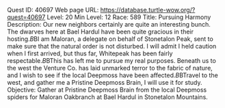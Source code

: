 Quest ID: 40697
Web page URL: https://database.turtle-wow.org/?quest=40697
Level: 20
Min Level: 12
Race: 589
Title: Pursuing Harmony
Description: Our new neighbors certainly are quite an interesting bunch. The dwarves here at Bael Hardul have been quite gracious in their hosting.$B$BI am Maloran, a delegate on behalf of Stonetalon Peak, sent to make sure that the natural order is not disturbed. I will admit I held caution when I first arrived, but thus far, Whitepeak has been fairly respectable.$B$BThis has left me to pursue my real purposes. Beneath us to the west the Venture Co. has laid unmarked terror to the fabric of nature, and I wish to see if the local Deepmoss have been affected.$B$BTravel to the west, and gather me a Pristine Deepmoss Brain, I will use it for study.
Objective: Gather at Pristine Deepmoss Brain from the local Deepmoss spiders for Maloran Oakbranch at Bael Hardul in Stonetalon Mountains.
